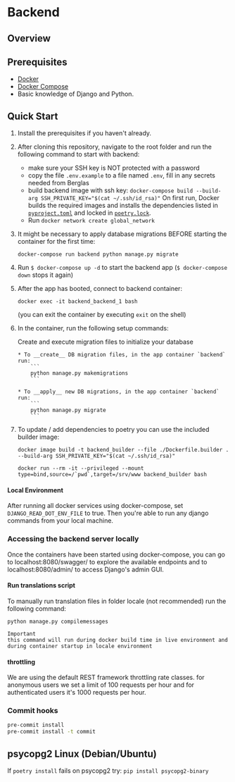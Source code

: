 # Backend

## Overview

## Prerequisites
* [Docker](https://docs.docker.com/install/#server)
* [Docker Compose](https://docs.docker.com/compose/install/)
* Basic knowledge of Django and Python.

## Quick Start

1. Install the prerequisites if you haven't already.
2. After cloning this repository, navigate to the root folder and run the following command to start with backend:
    * make sure your SSH key is NOT protected with a password
    * copy the file `.env.example` to a file named `.env`, fill in any secrets needed from Berglas
    * build backend image with ssh key: `docker-compose build --build-arg SSH_PRIVATE_KEY="$(cat ~/.ssh/id_rsa)"`
   On first run, Docker builds the required images and installs the dependencies listed in [`pyproject.toml`](./pyproject.toml)
    and locked in [`poetry.lock`](./poetry.lock).
    * Run `docker network create global_network`
3. It might be necessary to apply database migrations BEFORE starting the container for the first time:

    ```
    docker-compose run backend python manage.py migrate
    ```

4. Run `$ docker-compose up -d` to start the backend app (`$ docker-compose down` stops it again)
5. After the app has booted, connect to backend container:

    ```
    docker exec -it backend_backend_1 bash
    ```
   (you can exit the container by executing `exit` on the shell)

6. In the container, run the following setup commands:

     Create and execute migration files to initialize your database

       * To __create__ DB migration files, in the app container `backend` run:
           ```
           python manage.py makemigrations
           ```

       * To __apply__ new DB migrations, in the app container `backend` run:
           ```
           python manage.py migrate
           ```

7. To update / add dependencies to poetry you can use the included builder image:
    ```
    docker image build -t backend_builder --file ./Dockerfile.builder . --build-arg SSH_PRIVATE_KEY="$(cat ~/.ssh/id_rsa)"

    docker run --rm -it --privileged --mount type=bind,source=/`pwd`,target=/srv/www backend_builder bash

     ```

#### Local Environment
After running all docker services using docker-compose, set `DJANGO_READ_DOT_ENV_FILE` to true.
Then you're able to run any django commands from your local machine.

### Accessing the backend server locally
Once the containers have been started using docker-compose, you can go to localhost:8080/swagger/
to explore the available endpoints and to localhost:8080/admin/ to access Django's admin GUI.

#### Run translations script

To manually run translation files in folder locale  (not recommended) run the following command:
```
python manage.py compilemessages
```
    Important
    this command will run during docker build time in live environment and during container startup in locale environment


#### throttling
We are using the default REST framework throttling rate classes.
for anonymous users we set a limit of 100 requests per hour and for authenticated users it's 1000 requests per hour.

### Commit hooks
```bash
pre-commit install
pre-commit install -t commit 
```


## psycopg2 Linux (Debian/Ubuntu)
If `poetry install` fails on psycopg2 try:
`pip install psycopg2-binary`
